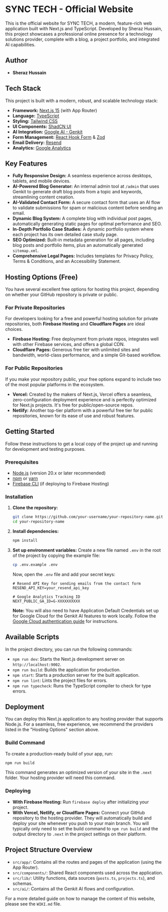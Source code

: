 
# SYNC TECH - Official Website

This is the official website for SYNC TECH, a modern, feature-rich web application built with Next.js and TypeScript. Developed by Sheraz Hussain, this project showcases a professional online presence for a technology solutions provider, complete with a blog, a project portfolio, and integrated AI capabilities.

## Author

- **Sheraz Hussain**

## Tech Stack

This project is built with a modern, robust, and scalable technology stack:

-   **Framework:** [Next.js 15](https://nextjs.org/) (with App Router)
-   **Language:** [TypeScript](https://www.typescriptlang.org/)
-   **Styling:** [Tailwind CSS](https://tailwindcss.com/)
-   **UI Components:** [ShadCN UI](https://ui.shadcn.com/)
-   **AI Integration:** [Google AI - Genkit](https://firebase.google.com/docs/genkit)
-   **Form Management:** [React Hook Form](https://react-hook-form.com/) & [Zod](https://zod.dev/)
-   **Email Delivery:** [Resend](https://resend.com/)
-   **Analytics:** [Google Analytics](https://analytics.google.com/)

## Key Features

-   **Fully Responsive Design:** A seamless experience across desktops, tablets, and mobile devices.
-   **AI-Powered Blog Generator:** An internal admin tool at `/admin` that uses Genkit to generate draft blog posts from a topic and keywords, streamlining content creation.
-   **AI-Validated Contact Form:** A secure contact form that uses an AI flow to validate submissions for spam or malicious content before sending an email.
-   **Dynamic Blog System:** A complete blog with individual post pages, automatically generating static pages for optimal performance and SEO.
-   **In-Depth Portfolio Case Studies:** A dynamic portfolio system where each project has its own detailed case study page.
-   **SEO Optimized:** Built-in metadata generation for all pages, including blog posts and portfolio items, plus an automatically generated `sitemap.xml`.
-   **Comprehensive Legal Pages:** Includes templates for Privacy Policy, Terms & Conditions, and an Accessibility Statement.

## Hosting Options (Free)

You have several excellent free options for hosting this project, depending on whether your GitHub repository is private or public.

### For Private Repositories
For developers looking for a free and powerful hosting solution for private repositories, both **Firebase Hosting** and **Cloudflare Pages** are ideal choices.

-   **Firebase Hosting:** Free deployment from private repos, integrates well with other Firebase services, and offers a global CDN.
-   **Cloudflare Pages:** Generous free tier with unlimited sites and bandwidth, world-class performance, and a simple Git-based workflow.

### For Public Repositories
If you make your repository public, your free options expand to include two of the most popular platforms in the ecosystem.

-   **Vercel:** Created by the makers of Next.js, Vercel offers a seamless, zero-configuration deployment experience and is perfectly optimized for Next.js projects. It's free for public/open-source repos.
-   **Netlify:** Another top-tier platform with a powerful free tier for public repositories, known for its ease of use and robust features.

## Getting Started

Follow these instructions to get a local copy of the project up and running for development and testing purposes.

### Prerequisites

-   [Node.js](https://nodejs.org/en/) (version 20.x or later recommended)
-   [npm](https://www.npmjs.com/) or [yarn](https://yarnpkg.com/)
-   [Firebase CLI](https://firebase.google.com/docs/cli) (if deploying to Firebase Hosting)

### Installation

1.  **Clone the repository:**
    ```bash
    git clone https://github.com/your-username/your-repository-name.git
    cd your-repository-name
    ```

2.  **Install dependencies:**
    ```bash
    npm install
    ```

3.  **Set up environment variables:**
    Create a new file named `.env` in the root of the project by copying the example file:
    ```bash
    cp .env.example .env
    ```
    Now, open the `.env` file and add your secret keys:

    ```env
    # Resend API Key for sending emails from the contact form
    RESEND_API_KEY=your_resend_api_key

    # Google Analytics Tracking ID
    NEXT_PUBLIC_GA_ID=G-XXXXXXXXXX
    ```

    **Note:** You will also need to have Application Default Credentials set up for Google Cloud for the Genkit AI features to work locally. Follow the [Google Cloud authentication guide](https://cloud.google.com/docs/authentication/provide-credentials-adc) for instructions.

## Available Scripts

In the project directory, you can run the following commands:

-   `npm run dev`: Starts the Next.js development server on `http://localhost:9002`.
-   `npm run build`: Builds the application for production.
-   `npm start`: Starts a production server for the built application.
-   `npm run lint`: Lints the project files for errors.
-   `npm run typecheck`: Runs the TypeScript compiler to check for type errors.

## Deployment

You can deploy this Next.js application to any hosting provider that supports Node.js. For a seamless, free experience, we recommend the providers listed in the "Hosting Options" section above.

### Build Command

To create a production-ready build of your app, run:
```bash
npm run build
```
This command generates an optimized version of your site in the `.next` folder. Your hosting provider will need this command.

### Deploying

-   **With Firebase Hosting:** Run `firebase deploy` after initializing your project.
-   **With Vercel, Netlify, or Cloudflare Pages:** Connect your GitHub repository to the hosting provider. They will automatically build and deploy your site whenever you push to your main branch. You will typically only need to set the build command to `npm run build` and the output directory to `.next` in the project settings on their platform.


## Project Structure Overview

-   `src/app/`: Contains all the routes and pages of the application (using the App Router).
-   `src/components/`: Shared React components used across the application.
-   `src/lib/`: Utility functions, data sources (`posts.ts`, `projects.ts`), and schemas.
-   `src/ai/`: Contains all the Genkit AI flows and configuration.

For a more detailed guide on how to manage the content of this website, please see the `WIKI.md` file.

